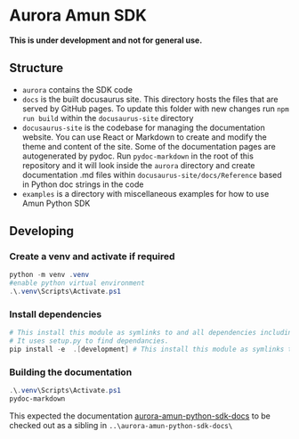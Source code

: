 # Aurora Amun SDK
**This is under development and not for general use.**

## Structure
- `aurora` contains the SDK code
- `docs` is the built docusaurus site. This directory hosts the files that are served by GitHub pages. To update this folder with new changes run `npm run build` within the `docusaurus-site` directory
- `docusaurus-site` is the codebase for managing the documentation website. You can use React or Markdown to create and modify the theme and content of the site. Some of the documentation pages are autogenerated by pydoc. Run `pydoc-markdown` in the root of this repository and it will look inside the `aurora` directory and create documentation .md files within `docusaurus-site/docs/Reference` based in Python doc strings in the code
- `examples` is a directory with miscellaneous examples for how to use Amun Python SDK

## Developing

### Create a venv and activate if required

```powershell
python -m venv .venv
#enable python virtual environment
.\.venv\Scripts\Activate.ps1
```

### Install dependencies

```powershell
# This install this module as symlinks to and all dependencies including the ones needed locally.
# It uses setup.py to find dependancies.
pip install -e  .[development] # This install this module as symlinks to and all dependencies including the ones needed locally.
```

### Building the documentation

```powershell
.\.venv\Scripts\Activate.ps1
pydoc-markdown
```

This expected the documentation [aurora-amun-python-sdk-docs](https://auroraenergyresearch.github.io/aurora-amun-python-sdk-docs/) to be checked out as a sibling in `..\aurora-amun-python-sdk-docs\`

